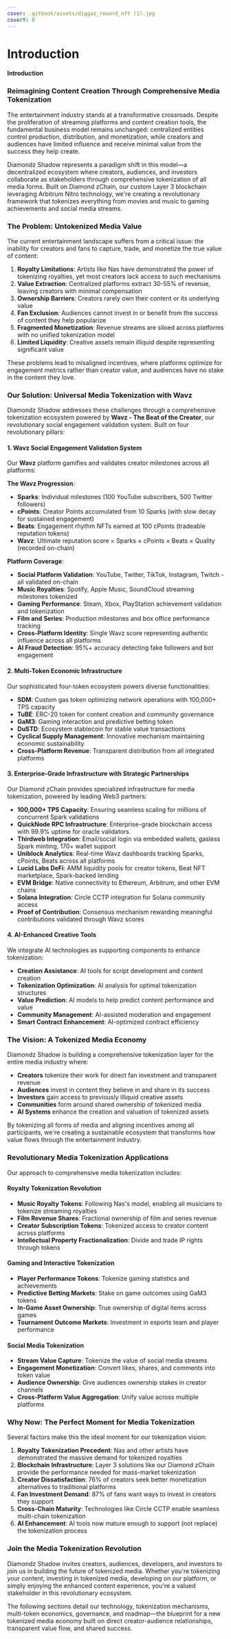 ```yaml
---
cover: .gitbook/assets/diggaz_reward_nft (1).jpg
coverY: 0
---
```


# Introduction

#### Introduction

### Reimagining Content Creation Through Comprehensive Media Tokenization

The entertainment industry stands at a transformative crossroads. Despite the proliferation of streaming platforms and content creation tools, the fundamental business model remains unchanged: centralized entities control production, distribution, and monetization, while creators and audiences have limited influence and receive minimal value from the success they help create.

Diamondz Shadow represents a paradigm shift in this model—a decentralized ecosystem where creators, audiences, and investors collaborate as stakeholders through comprehensive tokenization of all media forms. Built on Diamond zChain, our custom Layer 3 blockchain leveraging Arbitrum Nitro technology, we're creating a revolutionary framework that tokenizes everything from movies and music to gaming achievements and social media streams.

### The Problem: Untokenized Media Value

The current entertainment landscape suffers from a critical issue: the inability for creators and fans to capture, trade, and monetize the true value of content:

1. **Royalty Limitations**: Artists like Nas have demonstrated the power of tokenizing royalties, yet most creators lack access to such mechanisms
2. **Value Extraction**: Centralized platforms extract 30-55% of revenue, leaving creators with minimal compensation
3. **Ownership Barriers**: Creators rarely own their content or its underlying value
4. **Fan Exclusion**: Audiences cannot invest in or benefit from the success of content they help popularize
5. **Fragmented Monetization**: Revenue streams are siloed across platforms with no unified tokenization model
6. **Limited Liquidity**: Creative assets remain illiquid despite representing significant value

These problems lead to misaligned incentives, where platforms optimize for engagement metrics rather than creator value, and audiences have no stake in the content they love.

### Our Solution: Universal Media Tokenization with Wavz

Diamondz Shadow addresses these challenges through a comprehensive tokenization ecosystem powered by **Wavz - The Beat of the Creator**, our revolutionary social engagement validation system. Built on four revolutionary pillars:

#### 1. Wavz Social Engagement Validation System

Our **Wavz** platform gamifies and validates creator milestones across all platforms:

**The Wavz Progression**:
* **Sparks**: Individual milestones (100 YouTube subscribers, 500 Twitter followers)
* **cPoints**: Creator Points accumulated from 10 Sparks (with slow decay for sustained engagement)
* **Beats**: Engagement rhythm NFTs earned at 100 cPoints (tradeable reputation tokens)
* **Wavz**: Ultimate reputation score = Sparks × cPoints × Beats × Quality (recorded on-chain)

**Platform Coverage**:
* **Social Platform Validation**: YouTube, Twitter, TikTok, Instagram, Twitch - all validated on-chain
* **Music Royalties**: Spotify, Apple Music, SoundCloud streaming milestones tokenized
* **Gaming Performance**: Steam, Xbox, PlayStation achievement validation and tokenization
* **Film and Series**: Production milestones and box office performance tracking
* **Cross-Platform Identity**: Single Wavz score representing authentic influence across all platforms
* **AI Fraud Detection**: 95%+ accuracy detecting fake followers and bot engagement

#### 2. Multi-Token Economic Infrastructure

Our sophisticated four-token ecosystem powers diverse functionalities:

* **SDM**: Custom gas token optimizing network operations with 100,000+ TPS capacity
* **TuBE**: ERC-20 token for content creation and community governance
* **GaM3**: Gaming interaction and predictive betting token
* **DuSTD**: Ecosystem stablecoin for stable value transactions
* **Cyclical Supply Management**: Innovative mechanism maintaining economic sustainability
* **Cross-Platform Revenue**: Transparent distribution from all integrated platforms

#### 3. Enterprise-Grade Infrastructure with Strategic Partnerships

Our Diamond zChain provides specialized infrastructure for media tokenization, powered by leading Web3 partners:

* **100,000+ TPS Capacity**: Ensuring seamless scaling for millions of concurrent Spark validations
* **QuickNode RPC Infrastructure**: Enterprise-grade blockchain access with 99.9% uptime for oracle validators
* **Thirdweb Integration**: Email/social login via embedded wallets, gasless Spark minting, 170+ wallet support
* **Uniblock Analytics**: Real-time Wavz dashboards tracking Sparks, cPoints, Beats across all platforms
* **Lucid Labs DeFi**: AMM liquidity pools for creator tokens, Beat NFT marketplace, Spark-backed lending
* **EVM Bridge**: Native connectivity to Ethereum, Arbitrum, and other EVM chains
* **Solana Integration**: Circle CCTP integration for Solana community access
* **Proof of Contribution**: Consensus mechanism rewarding meaningful contributions validated through Wavz scores

#### 4. AI-Enhanced Creative Tools

We integrate AI technologies as supporting components to enhance tokenization:

* **Creation Assistance**: AI tools for script development and content creation
* **Tokenization Optimization**: AI analysis for optimal tokenization structures
* **Value Prediction**: AI models to help predict content performance and value
* **Community Management**: AI-assisted moderation and engagement
* **Smart Contract Enhancement**: AI-optimized contract efficiency

### The Vision: A Tokenized Media Economy

Diamondz Shadow is building a comprehensive tokenization layer for the entire media industry where:

* **Creators** tokenize their work for direct fan investment and transparent revenue
* **Audiences** invest in content they believe in and share in its success
* **Investors** gain access to previously illiquid creative assets
* **Communities** form around shared ownership of tokenized media
* **AI Systems** enhance the creation and valuation of tokenized assets

By tokenizing all forms of media and aligning incentives among all participants, we're creating a sustainable ecosystem that transforms how value flows through the entertainment industry.

### Revolutionary Media Tokenization Applications

Our approach to comprehensive media tokenization includes:

#### Royalty Tokenization Revolution

* **Music Royalty Tokens**: Following Nas's model, enabling all musicians to tokenize streaming royalties
* **Film Revenue Shares**: Fractional ownership of film and series revenue
* **Creator Subscription Tokens**: Tokenized access to creator content across platforms
* **Intellectual Property Fractionalization**: Divide and trade IP rights through tokens

#### Gaming and Interactive Tokenization

* **Player Performance Tokens**: Tokenize gaming statistics and achievements
* **Predictive Betting Markets**: Stake on game outcomes using GaM3 tokens
* **In-Game Asset Ownership**: True ownership of digital items across games
* **Tournament Outcome Markets**: Investment in esports team and player performance

#### Social Media Tokenization

* **Stream Value Capture**: Tokenize the value of social media streams
* **Engagement Monetization**: Convert likes, shares, and comments into token value
* **Audience Ownership**: Give audiences ownership stakes in creator channels
* **Cross-Platform Value Aggregation**: Unify value across multiple platforms

### Why Now: The Perfect Moment for Media Tokenization

Several factors make this the ideal moment for our tokenization vision:

1. **Royalty Tokenization Precedent**: Nas and other artists have demonstrated the massive demand for tokenized royalties
2. **Blockchain Infrastructure**: Layer 3 solutions like our Diamond zChain provide the performance needed for mass-market tokenization
3. **Creator Dissatisfaction**: 76% of creators seek better monetization alternatives to traditional platforms
4. **Fan Investment Demand**: 87% of fans want ways to invest in creators they support
5. **Cross-Chain Maturity**: Technologies like Circle CCTP enable seamless multi-chain tokenization
6. **AI Enhancement**: AI tools now mature enough to support (not replace) the tokenization process

### Join the Media Tokenization Revolution

Diamondz Shadow invites creators, audiences, developers, and investors to join us in building the future of tokenized media. Whether you're tokenizing your content, investing in tokenized media, developing on our platform, or simply enjoying the enhanced content experience, you're a valued stakeholder in this revolutionary ecosystem.

The following sections detail our technology, tokenization mechanisms, multi-token economics, governance, and roadmap—the blueprint for a new tokenized media economy built on direct creator-audience relationships, transparent value flow, and shared success.
